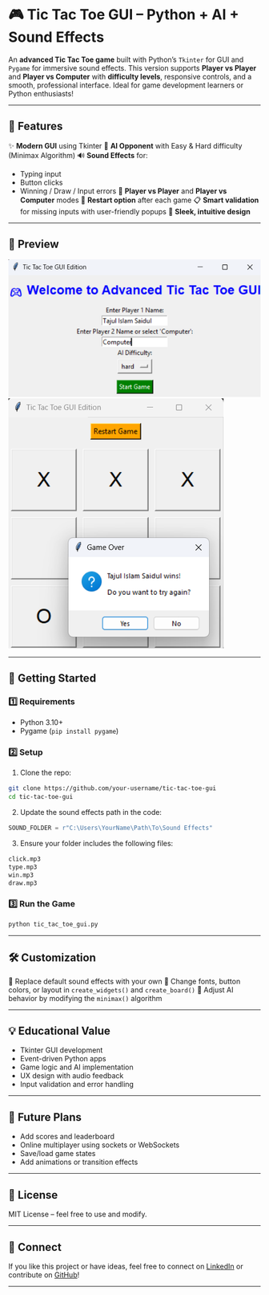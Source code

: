 # 🎮 Tic Tac Toe GUI – Python + AI + Sound Effects

An **advanced Tic Tac Toe game** built with Python’s `Tkinter` for GUI and `Pygame` for immersive sound effects. This version supports **Player vs Player** and **Player vs Computer** with **difficulty levels**, responsive controls, and a smooth, professional interface. Ideal for game development learners or Python enthusiasts!

---

## 🌟 Features

✨ **Modern GUI** using Tkinter
🧠 **AI Opponent** with Easy & Hard difficulty (Minimax Algorithm)
🔊 **Sound Effects** for:

* Typing input
* Button clicks
* Winning / Draw / Input errors
  👥 **Player vs Player** and **Player vs Computer** modes
  🔁 **Restart option** after each game
  📋 **Smart validation** for missing inputs with user-friendly popups
  🎨 **Sleek, intuitive design**

---

## 📸 Preview

 ![Image Alt](https://github.com/tajulislamsaidul/Tic-Tac-Toe-Game/blob/0675be077b0e7aa3577b43db4ae084d189f9d32e/Demo/First%20Page.png)
 ![Image Alt](https://github.com/tajulislamsaidul/Tic-Tac-Toe-Game/blob/0675be077b0e7aa3577b43db4ae084d189f9d32e/Demo/Game%20page.png)

---

## 🚀 Getting Started

### 1️⃣ Requirements

* Python 3.10+
* Pygame (`pip install pygame`)

### 2️⃣ Setup

1. Clone the repo:

```bash
git clone https://github.com/your-username/tic-tac-toe-gui
cd tic-tac-toe-gui
```

2. Update the sound effects path in the code:

```python
SOUND_FOLDER = r"C:\Users\YourName\Path\To\Sound Effects"
```

3. Ensure your folder includes the following files:

```
click.mp3
type.mp3
win.mp3
draw.mp3
```

### 3️⃣ Run the Game

```bash
python tic_tac_toe_gui.py
```

---

## 🛠 Customization

🎵 Replace default sound effects with your own
🎨 Change fonts, button colors, or layout in `create_widgets()` and `create_board()`
🧠 Adjust AI behavior by modifying the `minimax()` algorithm

---

## 💡 Educational Value

* Tkinter GUI development
* Event-driven Python apps
* Game logic and AI implementation
* UX design with audio feedback
* Input validation and error handling

---

## 🧱 Future Plans

* Add scores and leaderboard
* Online multiplayer using sockets or WebSockets
* Save/load game states
* Add animations or transition effects

---

## 📜 License

MIT License – feel free to use and modify.

---

## 🤝 Connect

If you like this project or have ideas, feel free to connect on [LinkedIn](https://www.linkedin.com/in/md-tajul-islam-saidul-86b2bb348?utm_source=share&utm_campaign=share_via&utm_content=profile&utm_medium=android_app) or contribute on [GitHub](https://github.com/tajulislamsaidul)!

---
